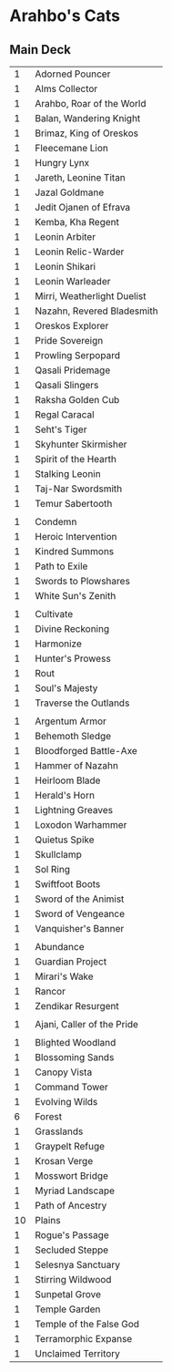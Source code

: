 # Arahbo's Cats #

## Main Deck ##
|   |   |
|---|-----
| 1 | Adorned Pouncer
| 1 | Alms Collector
| 1 | Arahbo, Roar of the World
| 1 | Balan, Wandering Knight
| 1 | Brimaz, King of Oreskos
| 1 | Fleecemane Lion
| 1 | Hungry Lynx
| 1 | Jareth, Leonine Titan
| 1 | Jazal Goldmane
| 1 | Jedit Ojanen of Efrava
| 1 | Kemba, Kha Regent
| 1 | Leonin Arbiter
| 1 | Leonin Relic-Warder
| 1 | Leonin Shikari
| 1 | Leonin Warleader
| 1 | Mirri, Weatherlight Duelist
| 1 | Nazahn, Revered Bladesmith
| 1 | Oreskos Explorer
| 1 | Pride Sovereign
| 1 | Prowling Serpopard
| 1 | Qasali Pridemage
| 1 | Qasali Slingers
| 1 | Raksha Golden Cub
| 1 | Regal Caracal
| 1 | Seht's Tiger
| 1 | Skyhunter Skirmisher
| 1 | Spirit of the Hearth
| 1 | Stalking Leonin
| 1 | Taj-Nar Swordsmith
| 1 | Temur Sabertooth
|   |   |
| 1 | Condemn
| 1 | Heroic Intervention
| 1 | Kindred Summons
| 1 | Path to Exile
| 1 | Swords to Plowshares
| 1 | White Sun's Zenith
|   |   |
| 1 | Cultivate
| 1 | Divine Reckoning
| 1 | Harmonize
| 1 | Hunter's Prowess
| 1 | Rout
| 1 | Soul's Majesty
| 1 | Traverse the Outlands
|   |   |
| 1 | Argentum Armor
| 1 | Behemoth Sledge
| 1 | Bloodforged Battle-Axe
| 1 | Hammer of Nazahn
| 1 | Heirloom Blade
| 1 | Herald's Horn
| 1 | Lightning Greaves
| 1 | Loxodon Warhammer
| 1 | Quietus Spike
| 1 | Skullclamp
| 1 | Sol Ring
| 1 | Swiftfoot Boots
| 1 | Sword of the Animist
| 1 | Sword of Vengeance
| 1 | Vanquisher's Banner
|   |   |
| 1 | Abundance
| 1 | Guardian Project
| 1 | Mirari's Wake
| 1 | Rancor
| 1 | Zendikar Resurgent
|   |   |
| 1 | Ajani, Caller of the Pride
|   |   |
| 1 | Blighted Woodland
| 1 | Blossoming Sands
| 1 | Canopy Vista
| 1 | Command Tower
| 1 | Evolving Wilds
| 6 | Forest
| 1 | Grasslands
| 1 | Graypelt Refuge
| 1 | Krosan Verge
| 1 | Mosswort Bridge
| 1 | Myriad Landscape
| 1 | Path of Ancestry
| 10 | Plains
| 1 | Rogue's Passage
| 1 | Secluded Steppe
| 1 | Selesnya Sanctuary
| 1 | Stirring Wildwood
| 1 | Sunpetal Grove
| 1 | Temple Garden
| 1 | Temple of the False God
| 1 | Terramorphic Expanse
| 1 | Unclaimed Territory
